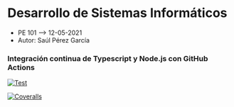 # Desarrollo de Sistemas Informáticos

* PE 101 --> 12-05-2021
* Autor: Saúl Pérez García


### Integración continua de Typescript y Node.js con GitHub Actions

[![Test](https://github.com/ostream07/dsi-pe-p11/actions/workflows/node.js.yml/badge.svg)](https://github.com/ostream07/dsi-pe-p11/actions/workflows/node.js.yml)

[![Coveralls](https://github.com/ostream07/dsi-pe-p11/actions/workflows/coveralls.yml/badge.svg)](https://github.com/ostream07/dsi-pe-p11/actions/workflows/coveralls.yml)